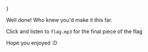 }

Well done! Who knew you'd make it this far. 

Click and listen to ```flag.mp3``` for the final piece of the flag 

Hope you enjoyed :D

